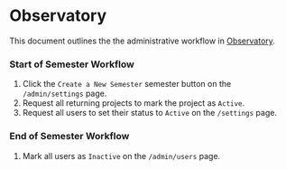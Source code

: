 # Observatory

This document outlines the the administrative workflow in [Observatory](http://rcos.io).

### Start of Semester Workflow
1. Click the `Create a New Semester` semester button on the `/admin/settings` page.
2. Request all returning projects to mark the project as `Active`.
3. Request all users to set their status to `Active` on  the `/settings` page.

### End of Semester Workflow
1. Mark all users as `Inactive` on the `/admin/users` page.

